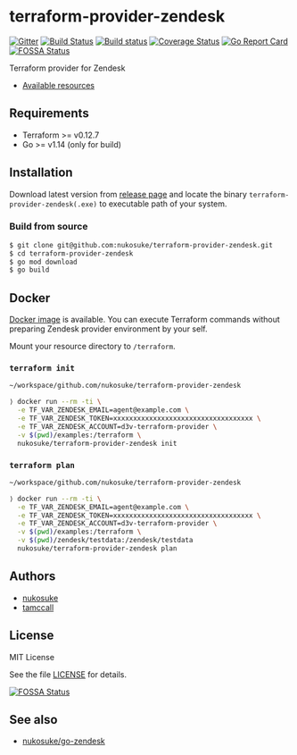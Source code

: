 # terraform-provider-zendesk
[![Gitter](https://badges.gitter.im/terraform-provider-zendesk/Lobby.svg)](https://gitter.im/terraform-provider-zendesk/Lobby?utm_source=badge&utm_medium=badge&utm_campaign=pr-badge)
[![Build Status](https://travis-ci.org/nukosuke/terraform-provider-zendesk.svg?branch=master)](https://travis-ci.org/nukosuke/terraform-provider-zendesk)
[![Build status](https://ci.appveyor.com/api/projects/status/ti5il35v6a6ankcq/branch/master?svg=true)](https://ci.appveyor.com/project/nukosuke/terraform-provider-zendesk/branch/master)
[![Coverage Status](https://coveralls.io/repos/github/nukosuke/terraform-provider-zendesk/badge.svg?branch=master)](https://coveralls.io/github/nukosuke/terraform-provider-zendesk?branch=master)
[![Go Report Card](https://goreportcard.com/badge/github.com/nukosuke/terraform-provider-zendesk)](https://goreportcard.com/report/github.com/nukosuke/terraform-provider-zendesk)
[![FOSSA Status](https://app.fossa.io/api/projects/git%2Bgithub.com%2Fnukosuke%2Fterraform-provider-zendesk.svg?type=shield)](https://app.fossa.io/projects/git%2Bgithub.com%2Fnukosuke%2Fterraform-provider-zendesk?ref=badge_shield)

Terraform provider for Zendesk

- [Available resources](https://github.com/nukosuke/terraform-provider-zendesk/wiki)

## Requirements

- Terraform >= v0.12.7
- Go >= v1.14 (only for build)

## Installation

Download latest version from [release page](https://github.com/nukosuke/terraform-provider-zendesk/releases)
and locate the binary `terraform-provider-zendesk(.exe)` to executable path of your system.

### Build from source

```sh
$ git clone git@github.com:nukosuke/terraform-provider-zendesk.git
$ cd terraform-provider-zendesk
$ go mod download
$ go build
```

## Docker

[Docker image](https://hub.docker.com/r/nukosuke/terraform-provider-zendesk) is available. You can execute Terraform commands without preparing Zendesk provider environment by your self.

Mount your resource directory to `/terraform`.

### `terraform init`

```sh
~/workspace/github.com/nukosuke/terraform-provider-zendesk

⟩ docker run --rm -ti \
  -e TF_VAR_ZENDESK_EMAIL=agent@example.com \
  -e TF_VAR_ZENDESK_TOKEN=xxxxxxxxxxxxxxxxxxxxxxxxxxxxxxxxxxx \
  -e TF_VAR_ZENDESK_ACCOUNT=d3v-terraform-provider \
  -v $(pwd)/examples:/terraform \
  nukosuke/terraform-provider-zendesk init
```

### `terraform plan`

```sh
~/workspace/github.com/nukosuke/terraform-provider-zendesk

⟩ docker run --rm -ti \
  -e TF_VAR_ZENDESK_EMAIL=agent@example.com \
  -e TF_VAR_ZENDESK_TOKEN=xxxxxxxxxxxxxxxxxxxxxxxxxxxxxxxxxxx \
  -e TF_VAR_ZENDESK_ACCOUNT=d3v-terraform-provider \
  -v $(pwd)/examples:/terraform \
  -v $(pwd)/zendesk/testdata:/zendesk/testdata
  nukosuke/terraform-provider-zendesk plan
```

## Authors
- [nukosuke](https://github.com/nukosuke)
- [tamccall](https://github.com/tamccall)

## License

MIT License

See the file [LICENSE](./LICENSE) for details.


[![FOSSA Status](https://app.fossa.io/api/projects/git%2Bgithub.com%2Fnukosuke%2Fterraform-provider-zendesk.svg?type=large)](https://app.fossa.io/projects/git%2Bgithub.com%2Fnukosuke%2Fterraform-provider-zendesk?ref=badge_large)

## See also
- [nukosuke/go-zendesk](https://github.com/nukosuke/go-zendesk)
